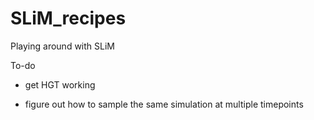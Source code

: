 # SLiM_recipes
Playing around with SLiM

To-do

- get HGT working

- figure out how to sample the same simulation at multiple timepoints
